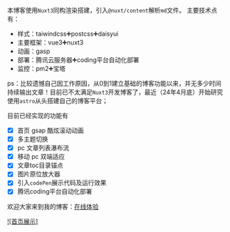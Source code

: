 本博客使用`Nuxt3`同构渲染搭建，引入`@nuxt/content`解析`md`文件。
主要技术点有：
- 样式：taiwindcss➕postcss➕daisyui
- 主要框架：vue3➕nuxt3
- 动画：gasp
- 部署：腾讯云服务器➕coding平台自动化部署
- 监控：pm2➕宝塔

ps：比较遗憾自己因工作原因，从0到1建立基础的博客功能以来，并无多少时间持续输出文章！目前已不太满足`Nuxt3`开发博客了，最近（24年4月底）开始研究使用`astro`从头搭建自己的博客平台；

目前已经实现的功能有
- [x] 首页 gsap 酷炫滚动动画
- [x] 多主题切换
- [x] pc 文章列表瀑布流
- [x] 移动 pc 双端适应
- [x] 文章toc目录锚点
- [x] 图片原位放大器
- [x] 引入`codePen`展示代码及运行效果
- [x] 腾讯coding平台自动化部署

欢迎大家来到我的博客：[在线体验](https://www.csayc.com")

[![首页展示]](https://article-1256327087.cos.ap-beijing.myqcloud.com/common/csayc-home.gif)

